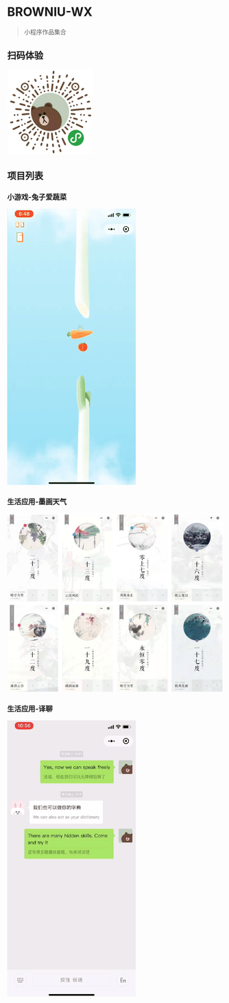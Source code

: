 # BROWNIU-WX

> 小程序作品集合

## 扫码体验

<img src="./mdStatic/wxapp-crcode.gif" alt="小程序二维码" style="height: 200px;width: 200px;">

## 项目列表

### 小游戏-兔子爱蔬菜

![demo](./mdStatic/game-tzasc.gif)

### 生活应用-墨画天气

![demo](./mdStatic/mhtq.jpg)

### 生活应用-译聊

![demo](./mdStatic/yiliao.gif)




